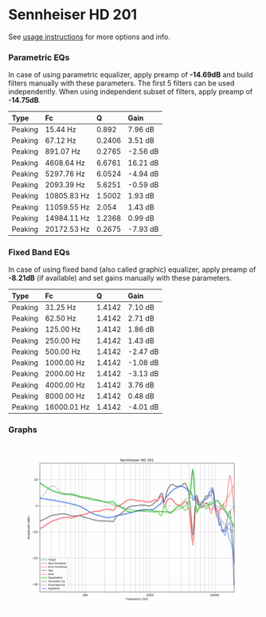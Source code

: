 # Sennheiser HD 201
See [usage instructions](https://github.com/jaakkopasanen/AutoEq#usage) for more options and info.

### Parametric EQs
In case of using parametric equalizer, apply preamp of **-14.69dB** and build filters manually
with these parameters. The first 5 filters can be used independently.
When using independent subset of filters, apply preamp of **-14.75dB**.

| Type    | Fc          |      Q | Gain     |
|:--------|:------------|:-------|:---------|
| Peaking | 15.44 Hz    | 0.892  | 7.96 dB  |
| Peaking | 67.12 Hz    | 0.2406 | 3.51 dB  |
| Peaking | 891.07 Hz   | 0.2765 | -2.56 dB |
| Peaking | 4608.64 Hz  | 6.6761 | 16.21 dB |
| Peaking | 5297.76 Hz  | 6.0524 | -4.94 dB |
| Peaking | 2093.39 Hz  | 5.6251 | -0.59 dB |
| Peaking | 10805.83 Hz | 1.5002 | 1.93 dB  |
| Peaking | 11059.55 Hz | 2.054  | 1.43 dB  |
| Peaking | 14984.11 Hz | 1.2368 | 0.99 dB  |
| Peaking | 20172.53 Hz | 0.2675 | -7.93 dB |

### Fixed Band EQs
In case of using fixed band (also called graphic) equalizer, apply preamp of **-8.21dB**
(if available) and set gains manually with these parameters.

| Type    | Fc          |      Q | Gain     |
|:--------|:------------|:-------|:---------|
| Peaking | 31.25 Hz    | 1.4142 | 7.10 dB  |
| Peaking | 62.50 Hz    | 1.4142 | 2.71 dB  |
| Peaking | 125.00 Hz   | 1.4142 | 1.86 dB  |
| Peaking | 250.00 Hz   | 1.4142 | 1.43 dB  |
| Peaking | 500.00 Hz   | 1.4142 | -2.47 dB |
| Peaking | 1000.00 Hz  | 1.4142 | -1.08 dB |
| Peaking | 2000.00 Hz  | 1.4142 | -3.13 dB |
| Peaking | 4000.00 Hz  | 1.4142 | 3.76 dB  |
| Peaking | 8000.00 Hz  | 1.4142 | 0.48 dB  |
| Peaking | 16000.01 Hz | 1.4142 | -4.01 dB |

### Graphs
![](./Sennheiser%20HD%20201.png)